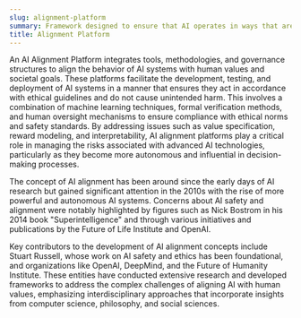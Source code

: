 ```yaml
---
slug: alignment-platform
summary: Framework designed to ensure that AI operates in ways that are aligned with human values, ethics, and objectives.
title: Alignment Platform
---
```


An AI Alignment Platform integrates tools, methodologies, and governance structures to align the behavior of AI systems with human values and societal goals. These platforms facilitate the development, testing, and deployment of AI systems in a manner that ensures they act in accordance with ethical guidelines and do not cause unintended harm. This involves a combination of machine learning techniques, formal verification methods, and human oversight mechanisms to ensure compliance with ethical norms and safety standards. By addressing issues such as value specification, reward modeling, and interpretability, AI alignment platforms play a critical role in managing the risks associated with advanced AI technologies, particularly as they become more autonomous and influential in decision-making processes.

The concept of AI alignment has been around since the early days of AI research but gained significant attention in the 2010s with the rise of more powerful and autonomous AI systems. Concerns about AI safety and alignment were notably highlighted by figures such as Nick Bostrom in his 2014 book "Superintelligence" and through various initiatives and publications by the Future of Life Institute and OpenAI.

Key contributors to the development of AI alignment concepts include Stuart Russell, whose work on AI safety and ethics has been foundational, and organizations like OpenAI, DeepMind, and the Future of Humanity Institute. These entities have conducted extensive research and developed frameworks to address the complex challenges of aligning AI with human values, emphasizing interdisciplinary approaches that incorporate insights from computer science, philosophy, and social sciences.
